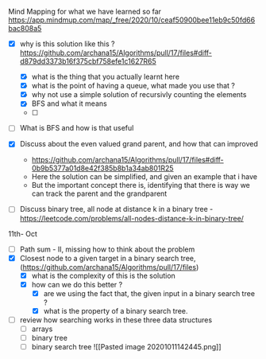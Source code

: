 Mind Mapping for what we have learned so far 
https://app.mindmup.com/map/_free/2020/10/ceaf50900bee11eb9c50fd66bac808a5

- [x] why is this solution like this ? https://github.com/archana15/Algorithms/pull/17/files#diff-d879dd3373b16f375cbf758efe1c1627R65
	- [x] what is the thing that you actually learnt here
	- [x] what is the point of having a queue, what made you use that ?
	- [x] why not use a simple solution of recursivly counting the elements 
	- [x] BFS and what it means 
	- [ ] 

- [ ] What is BFS and how is that useful
- [x] Discuss about the even valued grand parent, and how that can improved
	- https://github.com/archana15/Algorithms/pull/17/files#diff-0b9b5377a01d8e42f385b8b1a34ab801R25 
	- Here the solution can be simplified, and given an example that i have
	- But the important concept there is, identifying that there is way we can track the parent and the grandparent

- [ ] Discuss binary tree, all node at distance k in a binary tree -https://leetcode.com/problems/all-nodes-distance-k-in-binary-tree/ 



11th- Oct
- [ ] Path sum - II, missing how to think about the problem
- [x] Closest node to a given target in a binary search tree, (https://github.com/archana15/Algorithms/pull/17/files)
	- [x] what is the complexity of this is the solution 
	- [x] how can we do this better ?
		- [x] are we using the fact that, the given input in a binary search tree ?
		- [x] what is the property of a binary search tree.
- [ ] review how searching works in these three data structures
	- [ ] arrays
	- [ ] binary tree
	- [ ] binary search tree 
		![[Pasted image 20201011142445.png]]